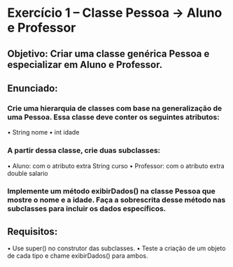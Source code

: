 # Exercício 1 – Classe Pessoa → Aluno e Professor

## Objetivo: Criar uma classe genérica Pessoa e especializar em Aluno e Professor.

## Enunciado:

### Crie uma hierarquia de classes com base na generalização de uma Pessoa. Essa classe deve conter os seguintes atributos:

• String nome
• int idade

### A partir dessa classe, crie duas subclasses:

• Aluno: com o atributo extra String curso
• Professor: com o atributo extra double salario

### Implemente um método exibirDados() na classe Pessoa que mostre o nome e a idade. Faça a sobrescrita desse método nas subclasses para incluir os dados específicos.

## Requisitos:

• Use super() no construtor das subclasses.
• Teste a criação de um objeto de cada tipo e chame exibirDados() para ambos.
